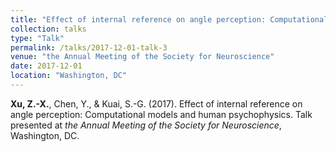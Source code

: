 ```yaml
---
title: "Effect of internal reference on angle perception: Computational models and human psychophysics."
collection: talks
type: "Talk"
permalink: /talks/2017-12-01-talk-3
venue: "the Annual Meeting of the Society for Neuroscience"
date: 2017-12-01
location: "Washington, DC"
---
```


**Xu, Z.-X.**, Chen, Y., & Kuai, S.-G. (2017). Effect of internal reference on angle perception: Computational models and human psychophysics. Talk presented at *the Annual Meeting of the Society for Neuroscience*, Washington, DC. 
